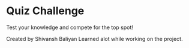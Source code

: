 # Quiz Challenge
Test your knowledge and compete for the top spot!

Created by Shivansh Baliyan
Learned alot while working on the project.